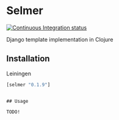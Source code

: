 Selmer
======

[![Continuous Integration status](https://secure.travis-ci.org/yogthos/Selmer.png)](http://travis-ci.org/yogthos/Selmer)

Django template implementation in Clojure

## Installation

Leiningen

```clojure
[selmer "0.1.9"]
```
```

## Usage

TODO!
